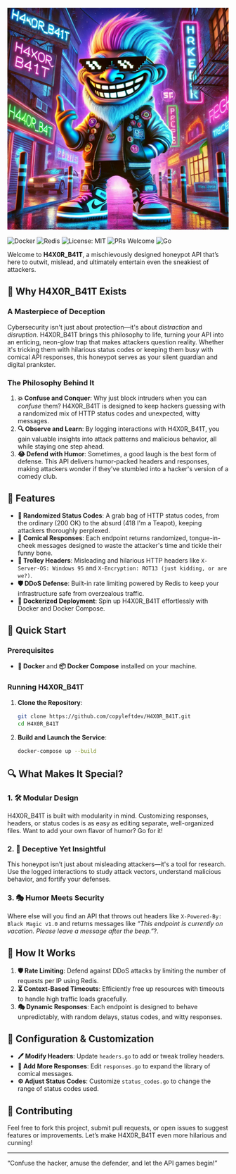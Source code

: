 ![H4X0R_B41T Troll](./troll.png)

![Docker](https://img.shields.io/badge/docker-ready-blue?style=flat-square&logo=docker) 
![Redis](https://img.shields.io/badge/Redis-6.x-red?style=flat-square&logo=redis) 
![License: MIT](https://img.shields.io/badge/License-MIT-green.svg?style=flat-square)
![PRs Welcome](https://img.shields.io/badge/PRs-welcome-brightgreen.svg?style=flat-square)
![Go](https://img.shields.io/badge/Go-1.19-blue?style=flat-square&logo=go)

Welcome to **H4X0R_B41T**, a mischievously designed honeypot API that’s here to outwit, mislead, and ultimately entertain even the sneakiest of attackers.

## 🌟 Why H4X0R_B41T Exists
### A Masterpiece of Deception
Cybersecurity isn't just about protection—it's about *distraction* and *disruption*. H4X0R_B41T brings this philosophy to life, turning your API into an enticing, neon-glow trap that makes attackers question reality. Whether it's tricking them with hilarious status codes or keeping them busy with comical API responses, this honeypot serves as your silent guardian and digital prankster.

### The Philosophy Behind It
1. **💥 Confuse and Conquer**: Why just block intruders when you can *confuse* them? H4X0R_B41T is designed to keep hackers guessing with a randomized mix of HTTP status codes and unexpected, witty messages.
2. **🔍 Observe and Learn**: By logging interactions with H4X0R_B41T, you gain valuable insights into attack patterns and malicious behavior, all while staying one step ahead.
3. **😂 Defend with Humor**: Sometimes, a good laugh is the best form of defense. This API delivers humor-packed headers and responses, making attackers wonder if they've stumbled into a hacker's version of a comedy club.

## 🎁 Features
- **🎲 Randomized Status Codes**: A grab bag of HTTP status codes, from the ordinary (200 OK) to the absurd (418 I'm a Teapot), keeping attackers thoroughly perplexed.
- **🤣 Comical Responses**: Each endpoint returns randomized, tongue-in-cheek messages designed to waste the attacker's time and tickle their funny bone.
- **🤯 Trolley Headers**: Misleading and hilarious HTTP headers like `X-Server-OS: Windows 95` and `X-Encryption: ROT13 (just kidding, or are we?)`.
- **🛡️ DDoS Defense**: Built-in rate limiting powered by Redis to keep your infrastructure safe from overzealous traffic.
- **🐳 Dockerized Deployment**: Spin up H4X0R_B41T effortlessly with Docker and Docker Compose.

## 🚀 Quick Start
### Prerequisites
- **🐳 Docker** and **📦 Docker Compose** installed on your machine.

### Running H4X0R_B41T
1. **Clone the Repository**:
   ```bash
   git clone https://github.com/copyleftdev/H4X0R_B41T.git
   cd H4X0R_B41T
   ```

2. **Build and Launch the Service**:
   ```bash
   docker-compose up --build
   ```

## 🔍 What Makes It Special?
### 1. **🛠️ Modular Design**
H4X0R_B41T is built with modularity in mind. Customizing responses, headers, or status codes is as easy as editing separate, well-organized files. Want to add your own flavor of humor? Go for it!

### 2. **🔬 Deceptive Yet Insightful**
This honeypot isn’t just about misleading attackers—it's a tool for research. Use the logged interactions to study attack vectors, understand malicious behavior, and fortify your defenses.

### 3. **🎭 Humor Meets Security**
Where else will you find an API that throws out headers like `X-Powered-By: Black Magic v1.0` and returns messages like *“This endpoint is currently on vacation. Please leave a message after the beep.”*?.

## 🔧 How It Works
1. **🛡️ Rate Limiting**: Defend against DDoS attacks by limiting the number of requests per IP using Redis.
2. **⏳ Context-Based Timeouts**: Efficiently free up resources with timeouts to handle high traffic loads gracefully.
3. **🎭 Dynamic Responses**: Each endpoint is designed to behave unpredictably, with random delays, status codes, and witty responses.

## 📝 Configuration & Customization
- **🖊️ Modify Headers**: Update `headers.go` to add or tweak trolley headers.
- **📝 Add More Responses**: Edit `responses.go` to expand the library of comical messages.
- **⚙️ Adjust Status Codes**: Customize `status_codes.go` to change the range of status codes used.

## 👥 Contributing
Feel free to fork this project, submit pull requests, or open issues to suggest features or improvements. Let’s make H4X0R_B41T even more hilarious and cunning!

---

“Confuse the hacker, amuse the defender, and let the API games begin!”
